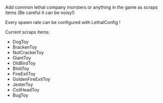 Add common lethal company monsters or anything in the game as scraps items (Be careful it can be noisy!)

Every spawn rate can be configured with LethalConfig !

Current scraps items:

- DogToy
- BrackenToy
- NutCrackerToy
- GiantToy
- OldBirdToy
- BlobToy
- FireExitToy
- GoldenFireExitToy
- JesterToy
- CoilHeadToy
- BugToy